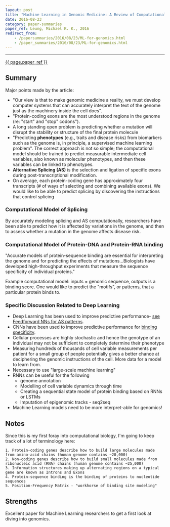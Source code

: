 ```yaml
---
layout: post
title: "Machine Learning in Genomic Medicine: A Review of Computational Problems and Data Sets"
date: 2016-08-23
category: paper-summaries
paper_ref: Leung, Michael K. K., 2016
redirect_from:
    - /papersummaries/2016/08/23/ML-for-genomics.html
    - /paper_summaries/2016/08/23/ML-for-genomics.html
---
```

---

[{{ page.paper_ref }}](http://www.psi.toronto.edu/publications/2015/Machine%20Learning%20in%20Genomic%20Medicine-%20A%20Review%20of%20Computational%20Problems%20and%20Data%20Sets.pdf)

## Summary
Major points made by the article: 

* "Our view is that to make genomic medicine a reality, we must develop computer systems that can accurately interpret the text of the genome just as the machinery inside the cell does".
* "Protein-coding exons are the most understood regions in the genome (re: "start" and "stop" codons").
* A long standing open problem is predicting whether a mutation will disrupt the stability or structure of the final protein molecule
* "Predicting **phenotypes** (e.g., traits and disease risks) from biomarkers such as the genome is, in principle, a supervised machine learning problem". The correct approach is not so simple; the computational model should be trained to predict measurable intermediate cell variables, also known as molecular phenotypes, and then these variables can be linked to phenotypes.
* **Alternative Splicing (AS)** is the selection and ligation of specific exons during post-transcriptional modification.
* On average, each protein-coding gene has approximately four transcripts (# of ways of selecting and combining available exons). We would like to be able to predict splicing by discovering the instructions that control splicing

### Computational Model of Splicing
By accurately modeling splicing and AS computationally, researchers have been able to predict how it is affected by variations in the genome, and then to assess whether a mutation in the genome affects disease risk.

### Computational Model of Protein-DNA and Protein-RNA binding
"Accurate models of protein-sequence binding are essential for interpreting the genome and for predicting the effects of mutations...Biologists have developed high-throughput experiments that measure the sequence specificity of individual proteins."

Example computational model: inputs = genomic sequence, outputs is a binding score. One would like to predict the "motifs", or patterns, that a particular protein binds to.

### Specific Discussion Related to Deep Learning
* Deep Learning has been used to improve predictive performance- [see Feedforward NNs for AS patterns](http://bioinformatics.oxfordjournals.org/content/30/12/i121.long).
* CNNs have been used to improve predictive performance for [binding specificity](http://materiais.dbio.uevora.pt/BD/Crescimento/DeepBind.pdf).
* Cellular processes are highly stochastic and hence the genotype of an individual may not be sufficient to completely determine their phenotype
* Measuring hundreds of thousands of cell variable measurements per patient for a small group of people potentially gives a better chance at deciphering the genomic instructions of the cell. More data for a model to learn from.
* Necessary to use "large-scale machine learning"
* RNNs can be useful for the following
    * genome annotation
    * Modelling of cell variable dynamics through time
    * Creating a sequential state model of protein binding based on RNNs or LSTMs
    * Imputation of epigenomic tracks - seq2seq
* Machine Learning models need to be more interpret-able for genomics!

## Notes
Since this is my first foray into computational biology, I'm going to keep track of a lot of terminology here: 

    1. Protein-coding genes describe how to build large molecules made from amino-acid chains (human genome contains ~20,000)
    2. Non-coding genes describe how to build small molecules made from ribonucleic acid (RNA) chains (human genome contains ~25,000)
    3. Information structures making up alternating regions on a typical gene are known as Introns and Exons 
    4. Protein-sequence binding is the binding of proteins to nucleotide sequences
    5. Position-Frequency Matrix - "workhorse of binding site modeling"

## Strengths
Excellent paper for Machine Learning researchers to get a first look at diving into genomics. 

